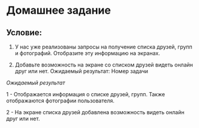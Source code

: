 # Домашнее задание
## Условие:
1. У нас уже реализованы запросы на получение списка друзей,
групп и фотографий. Отобразите эту информацию на экранах.

2. Добавьте возможность на экране со списком друзей видеть
онлайн друг или нет. Ожидаемый результат:
Номер задачи

*Ожидаемый результат*

1 - Отображается информация о списке друзей, групп. Также отображаются фотографии пользователя.

2 - На экране списка друзей добавлена возможность видеть онлайн друг или нет.
